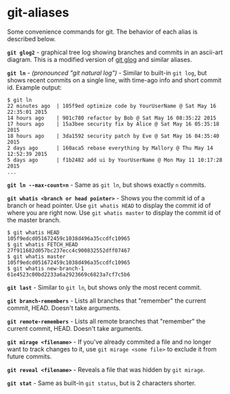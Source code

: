 # git-aliases
Some convenience commands for git. The behavior of each alias is described below.

__`git glog2`__ - graphical tree log showing branches and commits in an ascii-art diagram. This is a modified version of [git glog](https://coderwall.com/p/syqplg/glog-a-git-log-alias-for-a-decent-view-of-your-repo) and similar aliases.

__`git ln`__ - _(pronounced "git natural log")_ - Similar to built-in `git log`, but shows recent commits on a single line, with time-ago info and short commit id. Example output:
```
$ git ln
22 minutes ago  | 105f9ed optimize code by YourUserName @ Sat May 16 22:35:01 2015
14 hours ago    | 901c780 refactor by Bob @ Sat May 16 08:35:22 2015
17 hours ago    | 15a3bee security fix by Alice @ Sat May 16 05:35:18 2015
18 hours ago    | 3da1592 security patch by Eve @ Sat May 16 04:35:40 2015
2 days ago      | 160aca5 rebase everything by Mallory @ Thu May 14 12:52:39 2015
5 days ago      | f1b2482 add ui by YourUserName @ Mon May 11 10:17:28 2015
...
```

__`git ln --max-count=n`__ - Same as `git ln`, but shows exactly `n` commits.

__`git whatis <branch or head pointer>`__ - Shows you the commit id of a branch or head pointer. Use `git whatis HEAD` to display the commit id of where you are right now. Use `git whatis master` to display the commit id of the master branch.
```
$ git whatis HEAD
105f9edcd051672459c1038d496a35ccdfc10965
$ git whatis FETCH_HEAD
27f911682d057bc237ecc4c900832552dff07467
$ git whatis master
105f9edcd051672459c1038d496a35ccdfc10965
$ git whatis new-branch-1
61e4523c00bd2233a6a2923669c6823a7cf7c5b6
```

__`git last`__ - Similar to `git ln`, but shows only the most recent commit.

__`git branch-remembers`__ - Lists all branches that "remember" the current commit, HEAD. Doesn't take arguments.

__`git remote-remembers`__ - Lists all remote branches that "remember" the current commit, HEAD. Doesn't take arguments.

__`git mirage <filename>`__ - If you've already commited a file and no longer want to track changes to it, use `git mirage <some file>` to exclude it from future commits.

__`git reveal <filename>`__ - Reveals a file that was hidden by `git mirage`.

__`git stat`__ - Same as built-in `git status`, but is 2 characters shorter.

